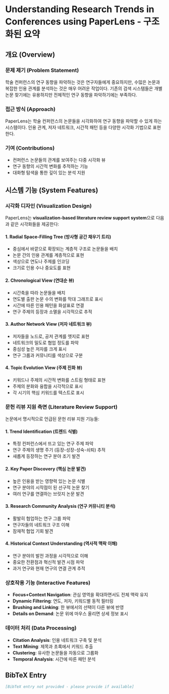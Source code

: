 # Understanding Research Trends in Conferences using PaperLens - 구조화된 요약

## 개요 (Overview)

### 문제 제기 (Problem Statement)
학술 컨퍼런스의 연구 동향을 파악하는 것은 연구자들에게 중요하지만, 수많은 논문과 복잡한 인용 관계를 분석하는 것은 매우 어려운 작업이다. 기존의 검색 시스템들은 개별 논문 찾기에는 유용하지만 전체적인 연구 동향을 파악하기에는 부족하다.

### 접근 방식 (Approach)
PaperLens는 학술 컨퍼런스의 논문들을 시각화하여 연구 동향을 파악할 수 있게 하는 시스템이다. 인용 관계, 저자 네트워크, 시간적 패턴 등을 다양한 시각화 기법으로 표현한다.

### 기여 (Contributions)
- 컨퍼런스 논문들의 관계를 보여주는 다중 시각화 뷰
- 연구 동향의 시간적 변화를 추적하는 기능
- 대화형 탐색을 통한 깊이 있는 분석 지원

## 시스템 기능 (System Features)

### 시각화 디자인 (Visualization Design)

PaperLens는 **visualization-based literature review support system**으로 다음과 같은 시각화들을 제공한다:

#### 1. Radial Space-Filling Tree (방사형 공간 채우기 트리)
- 중심에서 바깥으로 확장되는 계층적 구조로 논문들을 배치
- 논문 간의 인용 관계를 계층적으로 표현
- 색상으로 연도나 주제를 인코딩
- 크기로 인용 수나 중요도를 표현

#### 2. Chronological View (연대순 뷰)
- 시간축을 따라 논문들을 배치
- 연도별 출판 논문 수의 변화를 막대 그래프로 표시
- 시간에 따른 인용 패턴을 화살표로 연결
- 연구 주제의 등장과 소멸을 시각적으로 추적

#### 3. Author Network View (저자 네트워크 뷰)
- 저자들을 노드로, 공저 관계를 엣지로 표현
- 네트워크의 밀도로 협업 정도를 파악
- 중심성 높은 저자를 크게 표시
- 연구 그룹과 커뮤니티를 색상으로 구분

#### 4. Topic Evolution View (주제 진화 뷰)
- 키워드나 주제의 시간적 변화를 스트림 형태로 표현
- 주제의 분화와 융합을 시각적으로 표시
- 각 시기의 핵심 키워드를 텍스트로 표시

### 문헌 리뷰 지원 측면 (Literature Review Support)

논문에서 명시적으로 언급된 문헌 리뷰 지원 기능들:

#### 1. Trend Identification (트렌드 식별)
- 특정 컨퍼런스에서 뜨고 있는 연구 주제 파악
- 연구 주제의 생명 주기 (등장-성장-성숙-쇠퇴) 추적
- 새롭게 등장하는 연구 분야 조기 발견

#### 2. Key Paper Discovery (핵심 논문 발견)
- 높은 인용을 받는 영향력 있는 논문 식별
- 연구 분야의 시작점이 된 선구적 논문 찾기
- 여러 연구를 연결하는 브릿지 논문 발견

#### 3. Research Community Analysis (연구 커뮤니티 분석)
- 활발히 협업하는 연구 그룹 파악
- 연구자들의 네트워크 구조 이해
- 잠재적 협업 기회 발견

#### 4. Historical Context Understanding (역사적 맥락 이해)
- 연구 분야의 발전 과정을 시각적으로 이해
- 중요한 전환점과 혁신적 발견 시점 파악
- 과거 연구와 현재 연구의 연결 관계 추적

### 상호작용 기능 (Interactive Features)

- **Focus+Context Navigation**: 관심 영역을 확대하면서도 전체 맥락 유지
- **Dynamic Filtering**: 연도, 저자, 키워드별 동적 필터링
- **Brushing and Linking**: 한 뷰에서의 선택이 다른 뷰에 반영
- **Details on Demand**: 논문 위에 마우스 올리면 상세 정보 표시

### 데이터 처리 (Data Processing)

- **Citation Analysis**: 인용 네트워크 구축 및 분석
- **Text Mining**: 제목과 초록에서 키워드 추출
- **Clustering**: 유사한 논문들을 자동으로 그룹화
- **Temporal Analysis**: 시간에 따른 패턴 분석

## BibTeX Entry

```bibtex
[BibTeX entry not provided - please provide if available]
```